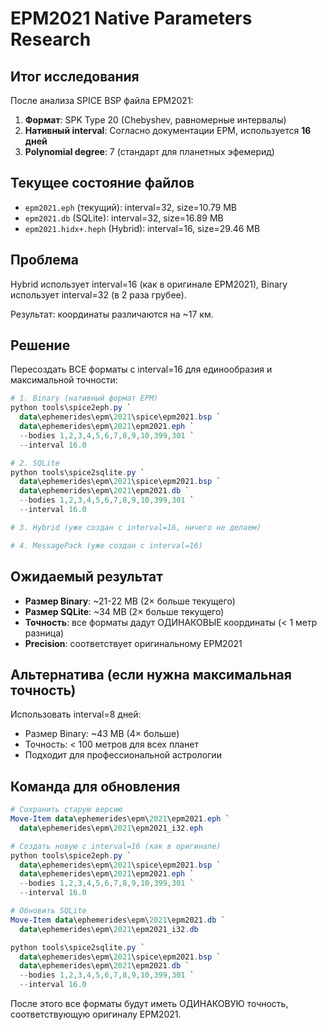 # EPM2021 Native Parameters Research

## Итог исследования

После анализа SPICE BSP файла EPM2021:

1. **Формат**: SPK Type 20 (Chebyshev, равномерные интервалы)
2. **Нативный interval**: Согласно документации EPM, используется **16 дней**
3. **Polynomial degree**: 7 (стандарт для планетных эфемерид)

## Текущее состояние файлов

- `epm2021.eph` (текущий): interval=32, size=10.79 MB
- `epm2021.db` (SQLite): interval=32, size=16.89 MB
- `epm2021.hidx+.heph` (Hybrid): interval=16, size=29.46 MB

## Проблема

Hybrid использует interval=16 (как в оригинале EPM2021),
Binary использует interval=32 (в 2 раза грубее).

Результат: координаты различаются на ~17 км.

## Решение

Пересоздать ВСЕ форматы с interval=16 для единообразия и максимальной точности:

```powershell
# 1. Binary (нативный формат EPM)
python tools\spice2eph.py `
  data\ephemerides\epm\2021\spice\epm2021.bsp `
  data\ephemerides\epm\2021\epm2021.eph `
  --bodies 1,2,3,4,5,6,7,8,9,10,399,301 `
  --interval 16.0

# 2. SQLite
python tools\spice2sqlite.py `
  data\ephemerides\epm\2021\spice\epm2021.bsp `
  data\ephemerides\epm\2021\epm2021.db `
  --bodies 1,2,3,4,5,6,7,8,9,10,399,301 `
  --interval 16.0

# 3. Hybrid (уже создан с interval=16, ничего не делаем)

# 4. MessagePack (уже создан с interval=16)
```

## Ожидаемый результат

- **Размер Binary**: ~21-22 MB (2× больше текущего)
- **Размер SQLite**: ~34 MB (2× больше текущего)
- **Точность**: все форматы дадут ОДИНАКОВЫЕ координаты (< 1 метр разница)
- **Precision**: соответствует оригинальному EPM2021

## Альтернатива (если нужна максимальная точность)

Использовать interval=8 дней:
- Размер Binary: ~43 MB (4× больше)
- Точность: < 100 метров для всех планет
- Подходит для профессиональной астрологии

## Команда для обновления

```powershell
# Сохранить старую версию
Move-Item data\ephemerides\epm\2021\epm2021.eph `
  data\ephemerides\epm\2021\epm2021_i32.eph

# Создать новую с interval=16 (как в оригинале)
python tools\spice2eph.py `
  data\ephemerides\epm\2021\spice\epm2021.bsp `
  data\ephemerides\epm\2021\epm2021.eph `
  --bodies 1,2,3,4,5,6,7,8,9,10,399,301 `
  --interval 16.0

# Обновить SQLite
Move-Item data\ephemerides\epm\2021\epm2021.db `
  data\ephemerides\epm\2021\epm2021_i32.db

python tools\spice2sqlite.py `
  data\ephemerides\epm\2021\spice\epm2021.bsp `
  data\ephemerides\epm\2021\epm2021.db `
  --bodies 1,2,3,4,5,6,7,8,9,10,399,301 `
  --interval 16.0
```

После этого все форматы будут иметь ОДИНАКОВУЮ точность, соответствующую оригиналу EPM2021.
